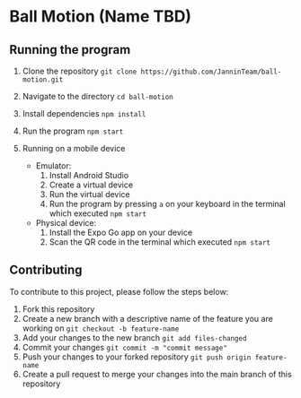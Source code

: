 # Ball Motion (Name TBD)

## Running the program

1. Clone the repository `git clone https://github.com/JanninTeam/ball-motion.git`
2. Navigate to the directory `cd ball-motion`
3. Install dependencies `npm install`
4. Run the program `npm start`

5. Running on a mobile device
   - Emulator:
     1. Install Android Studio
     2. Create a virtual device
     3. Run the virtual device
     4. Run the program by pressing `a` on your keyboard in the terminal which executed `npm start`
   - Physical device:
     1. Install the Expo Go app on your device
     2. Scan the QR code in the terminal which executed `npm start`

## Contributing

To contribute to this project, please follow the steps below:

1. Fork this repository
2. Create a new branch with a descriptive name of the feature you are working on `git checkout -b feature-name`
3. Add your changes to the new branch `git add files-changed`
4. Commit your changes `git commit -m "commit message"`
5. Push your changes to your forked repository `git push origin feature-name`
6. Create a pull request to merge your changes into the main branch of this repository

